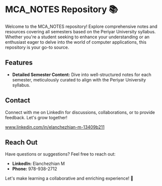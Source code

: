 # MCA_NOTES Repository 📚

Welcome to the MCA_NOTES repository! Explore comprehensive notes and resources covering all semesters based on the Periyar University syllabus. Whether you're a student seeking to enhance your understanding or an enthusiast eager to delve into the world of computer applications, this repository is your go-to source.

## Features
- **Detailed Semester Content:** Dive into well-structured notes for each semester, meticulously curated to align with the Periyar University syllabus.

## Contact
Connect with me on LinkedIn for discussions, collaborations, or to provide feedback. Let's grow together!

www.linkedin.com/in/elanchezhian-m-13409b211

## Reach Out
Have questions or suggestions? Feel free to reach out:
- **LinkedIn:** Elanchezhian M
- **Phone:** 978-938-2712

Let's make learning a collaborative and enriching experience! 🚀
